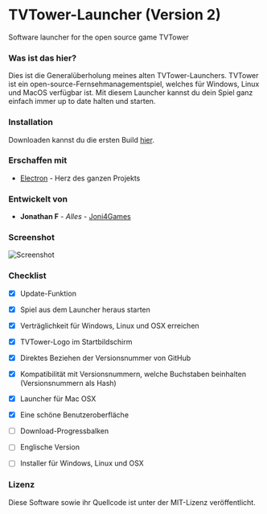 # TVTower-Launcher (Version 2)
Software launcher for the open source game TVTower

### Was ist das hier?
Dies ist die Generalüberholung meines alten TVTower-Launchers. TVTower ist ein open-source-Fernsehmanagementspiel, welches für Windows, Linux und MacOS verfügbar ist.
Mit diesem Launcher kannst du dein Spiel ganz einfach immer up to date halten und starten.

### Installation
Downloaden kannst du die ersten Build [hier](https://github.com/Joni4Games/TvTower-Launcher2/releases/).

### Erschaffen mit
* [Electron](https://electron.atom.io/) - Herz des ganzen Projekts

### Entwickelt von
* **Jonathan F** - *Alles* - [Joni4Games](https://github.com/Joni4Games)

### Screenshot
![Screenshot](https://i.imgur.com/tjUCTS6.png)

### Checklist
- [x] Update-Funktion
- [x] Spiel aus dem Launcher heraus starten
- [x] Verträglichkeit für Windows, Linux und OSX erreichen
- [x] TVTower-Logo im Startbildschirm
- [x] Direktes Beziehen der Versionsnummer von GitHub
- [x] Kompatibilität mit Versionsnummern, welche Buchstaben beinhalten (Versionsnummern als Hash)
- [x] Launcher für Mac OSX
- [x] Eine schöne Benutzeroberfläche
- [ ] Download-Progressbalken
- [ ] Englische Version

- [ ] Installer für Windows, Linux und OSX

### Lizenz
Diese Software sowie ihr Quellcode ist unter der MIT-Lizenz veröffentlicht.
